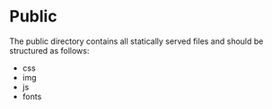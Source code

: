 # Public
The public directory contains all statically served files and should be structured as follows:
- css
- img
- js
- fonts